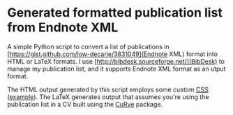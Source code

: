 # Generated formatted publication list from Endnote XML

A simple Python script to convert a list of publications in [https://gist.github.com/low-decarie/3831049](Endnote XML) format into HTML or LaTeX formats. I use [http://bibdesk.sourceforge.net/](BibDesk) to manage my publication list, and it supports Endnote XML format as an utput format.

The HTML output generated by this script employs some custom <a href="http://blog.rguha.net/wp-content/themes/hellish-simplicity/custom-css/style-1109.css">CSS</a> (<a href="https://gist.github.com/low-decarie/3831049">example</a>). The LaTeX generates output that assumes you're using the publication list in a CV built using the <a href="https://www.ctan.org/pkg/curve">CuRve</a> package.

